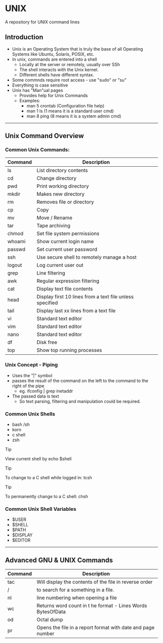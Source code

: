 # UNIX
A repository for UNIX command lines

## Introduction
- Unix is an Operating System that is truly the base of all Operating Systems like Ubuntu, Solaris, POSIX, etc.
- In unix, commands are entered into a shell
  - Locally at the server or remotely, usually over SSh
  - The shell interacts with the Unix kernel.
  - Different shells have different syntax.
- Some commnds require root access - use "sudo" or "su"
- Everything is case sensitive
- Unix has "Man"ual pages
  - Provides help for Unix Commands
  - Examples:
      - man 5 crontab (Configuration file help)
      - man 1 ls (1 means it is a standard user cmd)
      - man 8 ping (8 means it is a system admin cmd)

--------
## Unix Command Overview

### Common Unix Commands:

| Command | Description |
| ------- | ----------- |
| ls      | List directory contents |
| cd      | Change directory |
| pwd     | Print working directory |
| mkdir   | Makes new directory |
| rm      | Removes file or directory |
| cp      | Copy |
| mv      | Move / Rename |
| tar     | Tape archiving |
| chmod   | Set file system permissions |
| whoami  | Show current login name |
| passwd  | Set current user password |
| ssh     | Use secure shell to remotely manage a host |
| logout  | Log current user out |
| grep    | Line filtering |
| awk     | Regular expression filtering |
| cat     | Display text file contents  |
| head    | Display first 10 lines from a text file unless specified |
| tail    | Display last xx lines from a text file |
| vi      | Standard text editor |
| vim     | Standard text editor |
| nano    | Standard text editor |
| df      | Disk free |
| top     | Show top running processes |


### Unix Concept - Piping
- Uses the "|" symbol
- passes the result of the command on the left to the command to the right of the pipe
  - eg. ifconfig | grep inetaddr
- The passed data is text
  - So text parsing, filtering and manipulation could be required.

### Common Unix Shells
- bash /sh
- korn
- c shell
- zsh

> [!TIP]
> View current shell by echo $shell

> [!TIP]
> To change to a C shell while logged in: tcsh

> [!TIP]
> To permanently change to a C shell: chsh

### Common Unix Shell Variables
- $USER
- $SHELL
- $PATH
- $DISPLAY
- $EDITOR

--------

## Advanced GNU & UNIX Commands

| Command | Description |
| ------- | ----------- |
| tac     | Will display the contents of the file in reverse order |
| /       | to search for a something in a file. |
| nl      | line numbering when opening a file |
| wc      | Returns word count in t he format - Lines Words BytesOfData |
| od      | Octal dump |
| pr      | Opens the file in a report format with date and page number |

